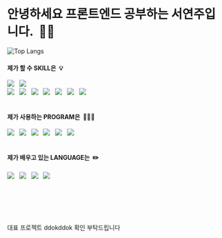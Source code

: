 # 안녕하세요 프론트엔드 공부하는 서연주입니다. &nbsp;🙌🏻


<!-- ![west-play GitHub stats](https://github-readme-stats.vercel.app/api?username=west-play) &nbsp;&nbsp;&nbsp;&nbsp;&nbsp;&nbsp;&nbsp;&nbsp; -->
![Top Langs](https://github-readme-stats.vercel.app/api/top-langs/?username=west-play&layout=compact)


<!-- <img src="https://img.shields.io/badge/HTML5-E34F26?style=flat&logo=HTML5&logoColor=white"/> -->
#### 제가 할 수 SKILL은 &nbsp;💡
<img src="https://img.shields.io/badge/macOS-000?style=flat-square&logo=macOS&logoColor=white"> &nbsp;&nbsp;<img src="https://img.shields.io/badge/Windows-0078D6?style=flat-square&logo=Windows&logoColor=white"><br>
<img src="https://img.shields.io/badge/HTML5-E34F26?style=flat-square&logo=HTML5&logoColor=white"> &nbsp;&nbsp;<img src="https://img.shields.io/badge/CSS3-1572B6?style=flat-square&logo=CSS3&logoColor=white"> &nbsp;&nbsp;<img src="https://img.shields.io/badge/JavaScript-F7DF1E?style=flat-square&logo=JavaScript&logoColor=white"> &nbsp;&nbsp;<img src="https://img.shields.io/badge/Python-3776AB?style=flat-square&logo=Python&logoColor=white"> &nbsp;&nbsp;<img src="https://img.shields.io/badge/Cinema 4D-011A6A?style=flat-square&logo=Cinema 4D&logoColor=white"> &nbsp;&nbsp;<img src="https://img.shields.io/badge/Adobe Illustrator-FF9A00?style=flat-square&logo=Adobe Illustrator&logoColor=white"> &nbsp;&nbsp;<img src="https://img.shields.io/badge/Adobe Photoshop-31A8FF?style=flat-square&logo=Adobe Photoshop&logoColor=white"> &nbsp;&nbsp;
<br>
<br>
#### 제가 사용하는 PROGRAM은 &nbsp;💁🏻‍♀️
<img src="https://img.shields.io/badge/Visual Studio Code-007ACC?style=flat-square&logo=Visual Studio Code&logoColor=white"> &nbsp;&nbsp;<img src="https://img.shields.io/badge/Eclipse IDE-2C2255?style=flat-square&logo=Eclipse IDE&logoColor=white"> &nbsp;&nbsp;<img src="https://img.shields.io/badge/Notion-000?style=flat-square&logo=Notion&logoColor=white"> &nbsp;&nbsp;<img src="https://img.shields.io/badge/Figma-F24E1E?style=flat-square&logo=Figma&logoColor=white"> &nbsp;&nbsp;<img src="https://img.shields.io/badge/Adobe XD-FF61F6?style=flat-square&logo=Adobe XD&logoColor=white"> &nbsp;&nbsp;<img src="https://img.shields.io/badge/Slack-4A154B?style=flat-square&logo=Slack&logoColor=white">
<br>
<br>
#### 제가 배우고 있는 LANGUAGE는 &nbsp;✏️
<img src="https://img.shields.io/badge/Three.js-000?style=flat-square&logo=Three.js&logoColor=white"> &nbsp;&nbsp;<img src="https://img.shields.io/badge/React-61DAFB?style=flat-square&logo=React&logoColor=white"> &nbsp;&nbsp;<img src="https://img.shields.io/badge/Node.js-339933?style=flat-square&logo=Node.js&logoColor=white"> &nbsp;&nbsp;<img src="https://img.shields.io/badge/MySQL-4479A1?style=flat-square&logo=MySQL&logoColor=white">



<br><br><br><br><br>
대표 프로젝트 ddokddok 확인 부탁드립니다
